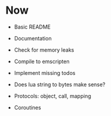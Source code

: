 # Now

- Basic README
- Documentation

- Check for memory leaks
- Compile to emscripten
- Implement missing todos

- Does lua string to bytes make sense?
- Protocols: object, call, mapping
- Coroutines
